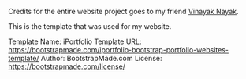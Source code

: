 Credits for the entire website project goes to my friend [Vinayak Nayak](https://www.linkedin.com/in/vinayak-nayak-a6005b162/).

This is the template that was used for my website.

Template Name: iPortfolio
Template URL: https://bootstrapmade.com/iportfolio-bootstrap-portfolio-websites-template/
Author: BootstrapMade.com
License: https://bootstrapmade.com/license/
